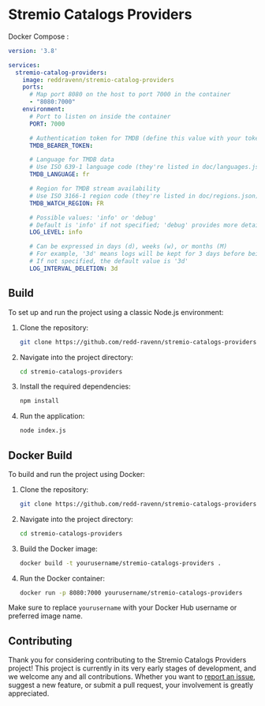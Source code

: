 # Stremio Catalogs Providers

Docker Compose : 

```yaml
version: '3.8'

services:
  stremio-catalog-providers:
    image: reddravenn/stremio-catalog-providers
    ports:
      # Map port 8080 on the host to port 7000 in the container
      - "8080:7000"
    environment:
      # Port to listen on inside the container
      PORT: 7000

      # Authentication token for TMDB (define this value with your token, not api key, if you want to enabled public instance, can be blank but user must define own api key)
      TMDB_BEARER_TOKEN:

      # Language for TMDB data
      # Use ISO 639-1 language code (they're listed in doc/languages.json)
      TMDB_LANGUAGE: fr

      # Region for TMDB stream availability
      # Use ISO 3166-1 region code (they're listed in doc/regions.json)
      TMDB_WATCH_REGION: FR

      # Possible values: 'info' or 'debug'
      # Default is 'info' if not specified; 'debug' provides more detailed logs
      LOG_LEVEL: info

      # Can be expressed in days (d), weeks (w), or months (M)
      # For example, '3d' means logs will be kept for 3 days before being deleted
      # If not specified, the default value is '3d'
      LOG_INTERVAL_DELETION: 3d
```

## Build

To set up and run the project using a classic Node.js environment:

1. Clone the repository:
    ```bash
    git clone https://github.com/redd-ravenn/stremio-catalogs-providers.git
    ```

2. Navigate into the project directory:
    ```bash
    cd stremio-catalogs-providers
    ```

3. Install the required dependencies:
    ```bash
    npm install
    ```

4. Run the application:
    ```bash
    node index.js
    ```

## Docker Build

To build and run the project using Docker:

1. Clone the repository:
    ```bash
    git clone https://github.com/redd-ravenn/stremio-catalogs-providers.git
    ```

2. Navigate into the project directory:
    ```bash
    cd stremio-catalogs-providers
    ```

3. Build the Docker image:
    ```bash
    docker build -t yourusername/stremio-catalogs-providers .
    ```

4. Run the Docker container:
    ```bash
    docker run -p 8080:7000 yourusername/stremio-catalogs-providers
    ```

Make sure to replace `yourusername` with your Docker Hub username or preferred image name.

## Contributing
Thank you for considering contributing to the Stremio Catalogs Providers project! This project is currently in its very early stages of development, and we welcome any and all contributions. Whether you want to [report an issue](https://github.com/redd-ravenn/stremio-catalogs-providers/issues), suggest a new feature, or submit a pull request, your involvement is greatly appreciated.